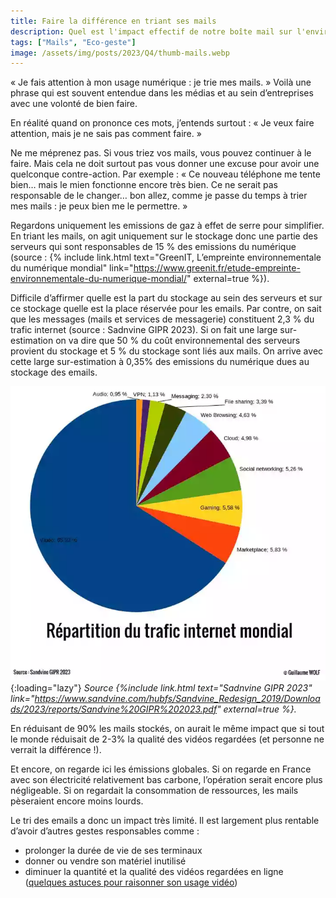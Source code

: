 ```yaml
---
title: Faire la différence en triant ses mails
description: Quel est l'impact effectif de notre boîte mail sur l'environnement ?
tags: ["Mails", "Eco-geste"]
image: /assets/img/posts/2023/Q4/thumb-mails.webp
---
```


« Je fais attention à mon usage numérique : je trie mes mails. »
Voilà une phrase qui est souvent entendue dans les médias et au sein d’entreprises avec une volonté de bien faire.

En réalité quand on prononce ces mots, j’entends surtout : « Je veux faire attention, mais je ne sais pas comment faire. »

Ne me méprenez pas. Si vous triez vos mails, vous pouvez continuer à le faire. Mais cela ne doit surtout pas vous donner une excuse pour avoir une quelconque contre-action. Par exemple : « Ce nouveau téléphone me tente bien… mais le mien fonctionne encore très bien. Ce ne serait pas responsable de le changer… bon allez, comme je passe du temps à trier mes mails : je peux bien me le permettre. »

Regardons uniquement les emissions de gaz à effet de serre pour simplifier. En triant les mails, on agit uniquement sur le stockage donc une partie des serveurs qui sont responsables de 15 % des emissions du numérique (source : {% include link.html text="GreenIT, L’empreinte environnementale du numérique mondial" link="https://www.greenit.fr/etude-empreinte-environnementale-du-numerique-mondial/" external=true %}).


Difficile d’affirmer quelle est la part du stockage au sein des serveurs et sur ce stockage quelle est la place réservée pour les emails. Par contre, on sait que les messages (mails et services de messagerie) constituent 2,3 % du trafic internet (source : Sadnvine GIPR 2023). Si on fait une large sur-estimation on va dire que 50 % du coût environnemental des serveurs provient du stockage et 5 % du stockage sont liés aux mails. On arrive avec cette large sur-estimation à 0,35% des emissions du numérique dues au stockage des emails.

![Répartition du trafic internet : 66% pour la vidéo et seulement 2,3% pour les messages.](/assets/img/posts/2023/Q4/repartition_trafic.webp){:loading="lazy"}
*Source {%include link.html text="Sadnvine GIPR 2023" link="https://www.sandvine.com/hubfs/Sandvine_Redesign_2019/Downloads/2023/reports/Sandvine%20GIPR%202023.pdf" external=true %}.*

En réduisant de 90% les mails stockés, on aurait le même impact que si tout le monde réduisait de 2-3% la qualité des vidéos regardées (et personne ne verrait la différence !).

Et encore, on regarde ici les émissions globales. Si on regarde en France avec son électricité relativement bas carbone, l’opération serait encore plus négligeable.
Si on regardait la consommation de ressources, les mails pèseraient encore moins lourds.

Le tri des emails a donc un impact très limité. Il est largement plus rentable d’avoir d’autres gestes responsables comme :
- prolonger la durée de vie de ses terminaux
- donner ou vendre son matériel inutilisé
- diminuer la quantité et la qualité des vidéos regardées en ligne ([quelques astuces pour raisonner son usage vidéo](/blog/2023/11/27/Raisonner-usages-video.html))